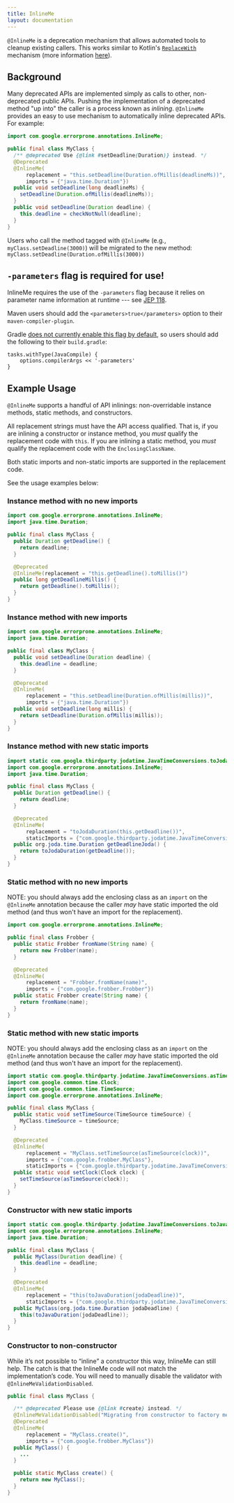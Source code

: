 ```yaml
---
title: InlineMe
layout: documentation
---
```


`@InlineMe` is a deprecation mechanism that allows automated tools to cleanup
existing callers. This works similar to Kotlin's
[`ReplaceWith`](https://kotlinlang.org/api/latest/jvm/stdlib/kotlin/-replace-with/)
mechanism (more information
[here](https://readyset.build/kotlin-deprecation-goodies-a35a397aa9b5)).

## Background

Many deprecated APIs are implemented simply as calls to other, non-deprecated
public APIs. Pushing the implementation of a deprecated method "up into" the
caller is a process known as _inlining_. `@InlineMe` provides an easy to use
mechanism to automatically inline deprecated APIs. For example:

```java
import com.google.errorprone.annotations.InlineMe;

public final class MyClass {
  /** @deprecated Use {@link #setDeadline(Duration)} instead. */
  @Deprecated
  @InlineMe(
      replacement = "this.setDeadline(Duration.ofMillis(deadlineMs))",
      imports = {"java.time.Duration"})
  public void setDeadline(long deadlineMs) {
    setDeadline(Duration.ofMillis(deadlineMs));
  }
  public void setDeadline(Duration deadline) {
    this.deadline = checkNotNull(deadline);
  }
}
```

Users who call the method tagged with `@InlineMe` (e.g.,
`myClass.setDeadline(3000)`) will be migrated to the new method:
`myClass.setDeadline(Duration.ofMillis(3000))`

## `-parameters` flag is required for use!

InlineMe requires the use of the `-parameters` flag because it relies on
parameter name information at runtime --- see
[JEP 118](https://openjdk.org/jeps/118).

Maven users should add the `<parameters>true</parameters>` option to their
`maven-compiler-plugin`.

Gradle
[does not currently enable this flag by default](https://github.com/gradle/gradle/issues/14781),
so users should add the following to their `build.gradle`:

```
tasks.withType(JavaCompile) {
    options.compilerArgs << '-parameters'
}
```

<!-- TODO(kak): add instructions on how to run the Inliner in patch mode -->

## Example Usage

`@InlineMe` supports a handful of API inlinings: non-overridable instance
methods, static methods, and constructors.

All replacement strings must have the API access qualified. That is, if you are
inlining a constructor or instance method, you *must* qualify the replacement
code with `this`. If you are inlining a static method, you *must* qualify the
replacement code with the `EnclosingClassName`.

Both static imports and non-static imports are supported in the replacement
code.

See the usage examples below:

### Instance method with no new imports

```java
import com.google.errorprone.annotations.InlineMe;
import java.time.Duration;

public final class MyClass {
  public Duration getDeadline() {
    return deadline;
  }

  @Deprecated
  @InlineMe(replacement = "this.getDeadline().toMillis()")
  public long getDeadlineMillis() {
    return getDeadline().toMillis();
  }
}
```

### Instance method with new imports

```java
import com.google.errorprone.annotations.InlineMe;
import java.time.Duration;

public final class MyClass {
  public void setDeadline(Duration deadline) {
    this.deadline = deadline;
  }

  @Deprecated
  @InlineMe(
      replacement = "this.setDeadline(Duration.ofMillis(millis))",
      imports = {"java.time.Duration"})
  public void setDeadline(long millis) {
    return setDeadline(Duration.ofMillis(millis));
  }
}
```

### Instance method with new static imports

```java
import static com.google.thirdparty.jodatime.JavaTimeConversions.toJodaDuration;
import com.google.errorprone.annotations.InlineMe;
import java.time.Duration;

public final class MyClass {
  public Duration getDeadline() {
    return deadline;
  }

  @Deprecated
  @InlineMe(
      replacement = "toJodaDuration(this.getDeadline())",
      staticImports = {"com.google.thirdparty.jodatime.JavaTimeConversions.toJodaDuration"})
  public org.joda.time.Duration getDeadlineJoda() {
    return toJodaDuration(getDeadline());
  }
}
```

### Static method with no new imports

NOTE: you should always add the enclosing class as an `import` on the
`@InlineMe` annotation because the caller _may_ have static imported the old
method (and thus won't have an import for the replacement).

```java
import com.google.errorprone.annotations.InlineMe;

public final class Frobber {
  public static Frobber fromName(String name) {
    return new Frobber(name);
  }

  @Deprecated
  @InlineMe(
      replacement = "Frobber.fromName(name)",
      imports = {"com.google.frobber.Frobber"})
  public static Frobber create(String name) {
    return fromName(name);
  }
}
```

### Static method with new static imports

NOTE: you should always add the enclosing class as an `import` on the
`@InlineMe` annotation because the caller _may_ have static imported the old
method (and thus won't have an import for the replacement).

```java
import static com.google.thirdparty.jodatime.JavaTimeConversions.asTimeSource;
import com.google.common.time.Clock;
import com.google.common.time.TimeSource;
import com.google.errorprone.annotations.InlineMe;

public final class MyClass {
  public static void setTimeSource(TimeSource timeSource) {
    MyClass.timeSource = timeSource;
  }

  @Deprecated
  @InlineMe(
      replacement = "MyClass.setTimeSource(asTimeSource(clock))",
      imports = {"com.google.frobber.MyClass"},
      staticImports = {"com.google.thirdparty.jodatime.JavaTimeConversions.asTimeSource"})
  public static void setClock(Clock clock) {
    setTimeSource(asTimeSource(clock));
  }
}
```

### Constructor with new static imports

```java
import static com.google.thirdparty.jodatime.JavaTimeConversions.toJavaDuration;
import com.google.errorprone.annotations.InlineMe;
import java.time.Duration;

public final class MyClass {
  public MyClass(Duration deadline) {
    this.deadline = deadline;
  }

  @Deprecated
  @InlineMe(
      replacement = "this(toJavaDuration(jodaDeadline))",
      staticImports = {"com.google.thirdparty.jodatime.JavaTimeConversions.toJavaDuration"})
  public MyClass(org.joda.time.Duration jodaDeadline) {
    this(toJavaDuration(jodaDeadline));
  }
}
```

### Constructor to non-constructor

While it’s not possible to “inline” a constructor this way, InlineMe can still
help. The catch is that the InlineMe code will not match the implementation’s
code. You will need to manually disable the validator with
`@InlineMeValidationDisabled`.

```java
public final class MyClass {

  /** @deprecated Please use {@link #create} instead. */
  @InlineMeValidationDisabled("Migrating from constructor to factory method")
  @Deprecated
  @InlineMe(
      replacement = "MyClass.create()",
      imports = {"com.google.frobber.MyClass"})
  public MyClass() {
    ...
  }

  public static MyClass create() {
    return new MyClass();
  }
}
```
